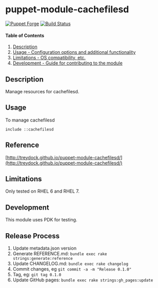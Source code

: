 # puppet-module-cachefilesd

[![Puppet Forge](http://img.shields.io/puppetforge/v/treydock/cachefilesd.svg)](https://forge.puppetlabs.com/treydock/cachefilesd)
[![Build Status](https://travis-ci.org/treydock/puppet-module-cachefilesd.png)](https://travis-ci.org/treydock/puppet-module-cachefilesd)

#### Table of Contents

1. [Description](#description)
3. [Usage - Configuration options and additional functionality](#usage)
4. [Limitations - OS compatibility, etc.](#limitations)
5. [Development - Guide for contributing to the module](#development)

## Description

Manage resources for cachefilesd.

## Usage

To manage cachefilesd

```puppet
include ::cachefilesd
```

## Reference

[http://treydock.github.io/puppet-module-cachefilesd/](http://treydock.github.io/puppet-module-cachefilesd/)

## Limitations

Only tested on RHEL 6 and RHEL 7.

## Development

This module uses PDK for testing.

## Release Process

1. Update metadata.json version
1. Generate REFERENCE.md: `bundle exec rake strings:generate:reference`
1. Update CHANGELOG.md: `bundle exec rake changelog`
1. Commit changes, eg `git commit -a -m "Release 0.1.0"`
1. Tag, eg: `git tag 0.1.0`
1. Update GitHub pages: `bundle exec rake strings:gh_pages:update`

